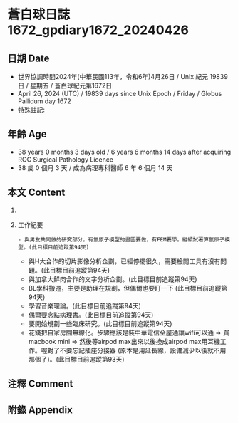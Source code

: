 [_metadata_:encoding]: - "utf-8"
[_metadata_:language]: - "zh-Hant-TW"
[_metadata_:fileformat]: - "markdown"
[_metadata_:MIME_type]: - "text/plain"
[_metadata_:markdown_version]: - "commonmark version 0.30"
[_metadata_:markdown_spec]: - "https://spec.commonmark.org/0.30/"

# 蒼白球日誌1672_gpdiary1672_20240426 #

## 日期 Date ##

* 世界協調時間2024年(中華民國113年，令和6年)4月26日 / Unix 紀元 19839 日 / 星期五 / 蒼白球紀元第1672日
* April 26, 2024 (UTC) / 19839 days since Unix Epoch / Friday / Globus Pallidum day 1672
* 特殊註記:

## 年齡 Age ##

* 38 years 0 months 3 days old / 6 years 6 months 14 days after acquiring ROC Surgical Pathology Licence
* 38 歲 0 個月 3 天 / 成為病理專科醫師 6 年 6 個月 14 天

## 本文 Content ##

1. 

    
2. 工作紀要

       - 與男友共同做的研究部分，有氫原子模型的畫圖要做，有FEM要學。繼續試著算氫原子模型。(此目標目前追蹤第94天)
   - 與H大合作的切片影像分析企劃，已經停擺很久，需要檢閱工具有沒有問題。(此目標目前追蹤第94天)
   - 與加拿大鮮肉合作的文字分析企劃。(此目標目前追蹤第94天)
   - BL學科搬遷，主要是助理在規劃，但偶爾也要盯一下 (此目標目前追蹤第94天)
   - 學習音樂理論。(此目標目前追蹤第94天)
   - 偶爾要念點病理書。(此目標目前追蹤第94天)
   - 要開始規劃一些臨床研究。(此目標目前追蹤第94天)
   - 花錢把自家房間無線化。步驟應該是裝中華電信全屋通讓wifi可以通 => 買macbook mini => 然後等airpod max出來以後換成airpod max用耳機工作。喔對了不要忘記插座分接器 (原本是用延長線，設備減少以後就不用那個了)。(此目標目前追蹤第93天)


## 注釋 Comment ##


## 附錄 Appendix ##

